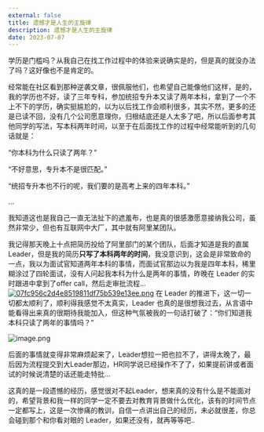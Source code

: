 ```yaml
---
external: false
title: 遗憾才是人生的主旋律
description: 遗憾才是人生的主旋律
date: 2023-07-07
---
```



学历是门槛吗？从我自己在找工作过程中的体验来说确实是的，但是真的就没办法了吗？这好像也不是肯定的。

经常能在社区看到那种逆袭文章，很佩服他们，也希望自己能像他们这样，是的，我的学历也不好，读了三年专科，参加统招专升本又读了两年本科，拿到了一个不上不下的学历，确实挺尴尬的，以为以后找工作会顺利很多，其实不然，更多的还是已读不回，没有几个公司愿意理你，归根结底还是人太多了吧，所以后面参考其他同学的写法，写本科两年时间，以至于在后面找工作的过程中经常能听到的几句话就是：

“你本科为什么只读了两年？”

“不好意思，专升本不是很匹配。”

“统招专升本也不行的呢，我们要的是高考上来的四年本科。”

...

我知道这也是我自己一直无法扯下的遮羞布，也是真的很感激愿意接纳我公司，虽然非常少，但也有互联网中大厂，其中就有阿里某团队。

我记得那天晚上十点把简历投给了阿里部门的某个团队，后面才知道是我的直属 Leader，但是我的简历**只写了本科两年的时间**，我没意识到，这会是非常致命的一点，我以为面试官知道两年本科的事情，而面试官那边以为我是四年本科，稀里糊涂过了四轮面试，没有人问起我本科为什么是两年的事情，昨晚在 Leader 的实时跟进中拿到了offer call，然后走审批流程...
[![07fc956c2d4e8519811df75b539e13ee.png](https://s1.imagehub.cc/images/2023/11/10/07fc956c2d4e8519811df75b539e13ee.png)](https://www.imagehub.cc/image/16AthT)
在 Leader 的推进下，这一切一切都太顺利了，顺利得我感觉不太真实，Leader 也真的是很想我过去，从言语中能看得出来真的很期待我能加入，但这种气氛被我的一句话打破了：“你们知道我本科只读了两年的事情吗？”

![image.png](https://z4a.net/images/2023/07/26/life_1.png)

后面的事情就变得非常麻烦起来了，Leader想拉一把也拉不了，讲得太晚了，最后因为流程提交到大Leader那边，HR同学说已经操作不了了，如果提前讲或者面试的时候说清楚的话还能走特批...

这真的是一段遗憾的经历，感觉很对不起Leader，想来真的没有什么是不能面对的，希望背景和我一样的同学一定不要去对教育背景做什么优化，该有的时间节点一定都写上，这是一次惨痛的教训，自信一点讲出自己的经历，未必就很差，你总会碰到那个和你看对眼的 Leader，如果还没有，就再等等吧..